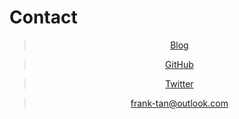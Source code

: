 # Contact

<div align = "center">

> [Blog](https://blog.yanzhenyidai.com)

> [GitHub](https://github.com/yanzhenyidai)

> [Twitter](https://twitter.com/Frank57368000)

> [frank-tan@outlook.com](mailto:frank-tan@outlook.com)

</div>

